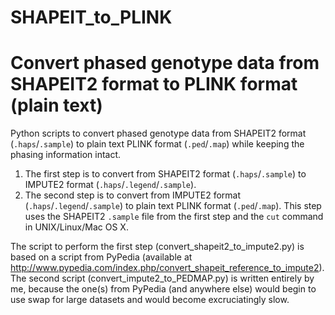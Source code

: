 # SHAPEIT_to_PLINK
Convert phased genotype data from SHAPEIT2 format to PLINK format (plain text)
=======

Python scripts to convert phased genotype data from SHAPEIT2 format (`.haps`/`.sample`) to plain text PLINK format (`.ped`/`.map`) while
keeping the phasing information intact.
   1. The first step is to convert from SHAPEIT2 format (`.haps`/`.sample`) to IMPUTE2 format (`.haps`/`.legend`/`.sample`).
   2. The second step is to convert from IMPUTE2 format (`.haps`/`.legend`/`.sample`) to plain text PLINK format (`.ped`/`.map`).
   This step uses the SHAPEIT2 `.sample` file from the first step and the `cut` command in UNIX/Linux/Mac OS X.

The script to perform the first step (convert_shapeit2_to_impute2.py) is based on a script from PyPedia (available at
http://www.pypedia.com/index.php/convert_shapeit_reference_to_impute2). The second script (convert_impute2_to_PEDMAP.py) is written
entirely by me, because the one(s) from PyPedia (and anywhere else) would begin to use swap for large datasets and would become
excruciatingly slow.
